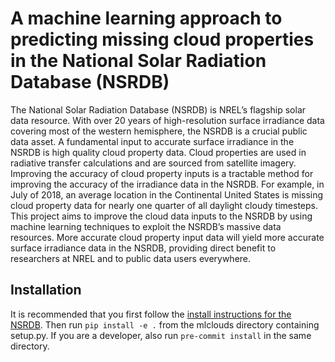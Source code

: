 # A machine learning approach to predicting missing cloud properties in the National Solar Radiation Database (NSRDB)
The National Solar Radiation Database (NSRDB) is NREL’s flagship solar data resource. With over 20 years of high-resolution surface irradiance 
data covering most of the western hemisphere, the NSRDB is a crucial public data asset. A fundamental input to accurate surface irradiance in the 
NSRDB is high quality cloud property data. Cloud properties are used in radiative transfer calculations and are sourced from satellite imagery. 
Improving the accuracy of cloud property inputs is a tractable method for improving the accuracy of the irradiance data in the NSRDB. For example, 
in July of 2018, an average location in the Continental United States is missing cloud property data for nearly one quarter of all daylight cloudy timesteps. 
This project aims to improve the cloud data inputs to the NSRDB by using machine learning techniques to exploit the NSRDB’s massive data resources. 
More accurate cloud property input data will yield more accurate surface irradiance data in the NSRDB, providing direct benefit to researchers at NREL 
and to public data users everywhere.

## Installation
It is recommended that you first follow the [install instructions for the NSRDB](https://github.nrel.gov/PXS/nsrdb). 
Then run `pip install -e .` from the mlclouds directory containing setup.py. 
If you are a developer, also run `pre-commit install` in the same directory.